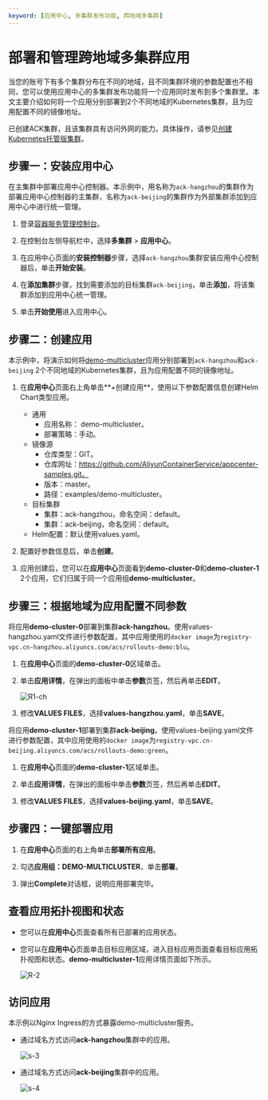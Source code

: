```yaml
---
keyword: [应用中心, 多集群发布功能, 跨地域多集群]
---
```


# 部署和管理跨地域多集群应用

当您的账号下有多个集群分布在不同的地域，且不同集群环境的参数配置也不相同，您可以使用应用中心的多集群发布功能将一个应用同时发布到多个集群里。本文主要介绍如何将一个应用分别部署到2个不同地域的Kubernetes集群，且为应用配置不同的镜像地址。

已创建ACK集群，且该集群具有访问外网的能力。具体操作，请参见[创建Kubernetes托管版集群](/cn.zh-CN/Kubernetes集群用户指南/集群/创建集群/创建Kubernetes托管版集群.md)。

## 步骤一：安装应用中心

在主集群中部署应用中心控制器。本示例中，用名称为`ack-hangzhou`的集群作为部署应用中心控制器的主集群，名称为`ack-beijing`的集群作为外部集群添加到应用中心中进行统一管理。

1.  登录[容器服务管理控制台](https://cs.console.aliyun.com)。

2.  在控制台左侧导航栏中，选择**多集群** \> **应用中心**。

3.  在应用中心页面的**安装控制器**步骤，选择`ack-hangzhou`集群安装应用中心控制器后，单击**开始安装**。

4.  在**添加集群**步骤，找到需要添加的目标集群`ack-beijing`，单击**添加**，将该集群添加到应用中心统一管理。

5.  单击**开始使用**进入应用中心。


## 步骤二：创建应用

本示例中，将演示如何将[demo-multicluster](https://github.com/AliyunContainerService/appcenter-samples/tree/master/examples/demo-multicluster)应用分别部署到`ack-hangzhou`和`ack-beijing` 2个不同地域的Kubernetes集群，且为应用配置不同的镜像地址。

1.  在**应用中心**页面右上角单击**+创建应用**，使用以下参数配置信息创建Helm Chart类型应用。

    -   通用
        -   应用名称： demo-multicluster。
        -   部署策略：手动。
    -   镜像源
        -   仓库类型：GIT。
        -   仓库网址：https://github.com/AliyunContainerService/appcenter-samples.git。
        -   版本：master。
        -   路径：examples/demo-multicluster。
    -   目标集群
        -   集群：ack-hangzhou，命名空间：default。
        -   集群：ack-beijing，命名空间：default。
    -   Helm配置：默认使用values.yaml。
2.  配置好参数信息后，单击**创建**。

3.  应用创建后，您可以在**应用中心**页面看到**demo-cluster-0**和**demo-cluster-1** 2个应用，它们归属于同一个应用组**demo-multicluster**。


## 步骤三：根据地域为应用配置不同参数

将应用**demo-cluster-0**部署到集群**ack-hangzhou**。使用values-hangzhou.yaml文件进行参数配置，其中应用使用的`docker image`为`registry-vpc.cn-hangzhou.aliyuncs.com/acs/rollouts-demo:blu`。

1.  在**应用中心**页面的**demo-cluster-0**区域单击。

2.  单击**应用详情**，在弹出的面板中单击**参数**页签，然后再单击**EDIT**。

    ![R1-ch](https://static-aliyun-doc.oss-accelerate.aliyuncs.com/assets/img/zh-CN/8109139061/p207280.png)

3.  修改**VALUES FILES**，选择**values-hangzhou.yaml**，单击**SAVE**。


将应用**demo-cluster-1**部署到集群**ack-beijing**。使用values-beijing.yaml文件进行参数配置，其中应用使用的`docker image`为`registry-vpc.cn-beijing.aliyuncs.com/acs/rollouts-demo:green`。

1.  在**应用中心**页面的**demo-cluster-1**区域单击。

2.  单击**应用详情**，在弹出的面板中单击**参数**页签，然后再单击**EDIT**。

3.  修改**VALUES FILES**，选择**values-beijing.yaml**，单击**SAVE**。


## 步骤四：一键部署应用

1.  在**应用中心**页面的右上角单击**部署所有应用**。

2.  勾选**应用组：DEMO-MULTICLUSTER**，单击**部署**。

3.  弹出**Complete**对话框，说明应用部署完毕。


## 查看应用拓扑视图和状态

-   您可以在**应用中心**页面查看所有已部署的应用状态。
-   您可以在**应用中心**页面单击目标应用区域，进入目标应用页面查看目标应用拓扑视图和状态。**demo-multicluster-1**应用详情页面如下所示。

    ![R-2](https://static-aliyun-doc.oss-accelerate.aliyuncs.com/assets/img/zh-CN/8109139061/p207310.png)


## 访问应用

本示例以Nginx Ingress的方式暴露demo-multicluster服务。

-   通过域名方式访问**ack-hangzhou**集群中的应用。

    ![s-3](https://static-aliyun-doc.oss-accelerate.aliyuncs.com/assets/img/zh-CN/9109139061/p208022.png)

-   通过域名方式访问**ack-beijing**集群中的应用。

    ![s-4](https://static-aliyun-doc.oss-accelerate.aliyuncs.com/assets/img/zh-CN/9109139061/p208040.png)


